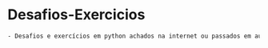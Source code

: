 # Desafios-Exercicios

```sh
- Desafios e exercícios em python achados na internet ou passados em aulas de cursos que fiz.
```
